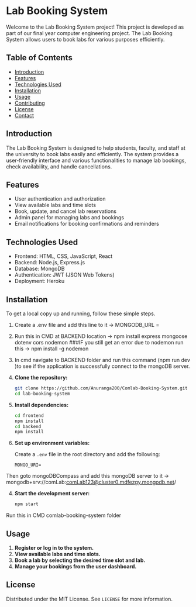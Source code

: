 # Lab Booking System

Welcome to the Lab Booking System project! This project is developed as part of our final year computer engineering project. The Lab Booking System allows users to book labs for various purposes efficiently.

## Table of Contents

- [Introduction](#introduction)
- [Features](#features)
- [Technologies Used](#technologies-used)
- [Installation](#installation)
- [Usage](#usage)
- [Contributing](#contributing)
- [License](#license)
- [Contact](#contact)

## Introduction

The Lab Booking System is designed to help students, faculty, and staff at the university to book labs easily and efficiently. The system provides a user-friendly interface and various functionalities to manage lab bookings, check availability, and handle cancellations.

## Features

- User authentication and authorization
- View available labs and time slots
- Book, update, and cancel lab reservations
- Admin panel for managing labs and bookings
- Email notifications for booking confirmations and reminders

## Technologies Used

- Frontend: HTML, CSS, JavaScript, React
- Backend: Node.js, Express.js
- Database: MongoDB
- Authentication: JWT (JSON Web Tokens)
- Deployment: Heroku

## Installation

To get a local copy up and running, follow these simple steps.
1.	Create a .env file and add this line to it -> MONGODB_URL = 
2.	Run this in CMD at BACKEND location -> npm install express mongoose dotenv cors nodemon
###IF you still get an error due to nodemon run this -> npm install -g nodemon
4.	In cmd navigate to BACKEND folder and run this command (npm run dev )to see if the application is successfully connect to the mongoDB server.

1. **Clone the repository:**

    ```bash
    git clone https://github.com/Anuranga200/Comlab-Booking-System.git
    cd lab-booking-system
    ```

2. **Install dependencies:**

    ```cmd
    cd frontend
    npm install
    cd backend 
    npm install
    ```

3. **Set up environment variables:**

    Create a `.env` file in the root directory and add the following:

    ```env
    MONGO_URI=
    ```
Then goto mongoDBCompass and add this mongoDB server to it -> mongodb+srv://comLab:comLab123@cluster0.mdfezgy.mongodb.net/


4. **Start the development server:**

    ```cmd
    npm start
    ```
Run this in CMD comlab-booking-system folder

## Usage

1. **Register or log in to the system.**
2. **View available labs and time slots.**
3. **Book a lab by selecting the desired time slot and lab.**
4. **Manage your bookings from the user dashboard.**

## License

Distributed under the MIT License. See `LICENSE` for more information.
